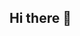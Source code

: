 ## Hi there 👋

<!--
**ojs6428/ojs6428** is a ✨ _special_ ✨ repository because its `README.md` (this file) appears on your GitHub profile.

# Hi, I'm Jinsung 👋
- 🎓 Math/Statistics major at UMD
- 💡 Interested in data science and analysis
- 🌱 Currently learning Introduction to ML, Econometrics, and Real Analysis
- 📫 Reach me at: ojs6428@gmail.com
-->
